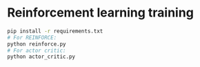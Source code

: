 # Reinforcement learning training

```bash
pip install -r requirements.txt
# For REINFORCE:
python reinforce.py
# For actor critic:
python actor_critic.py
```

